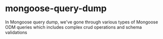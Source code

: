 # mongoose-query-dump
In Mongoose query dump, we've gone through various types of Mongoose ODM queries which includes complex crud operations and schema validations
